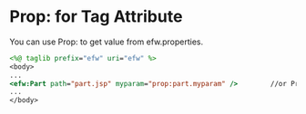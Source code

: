 <H1>Prop: for Tag Attribute</H1>
You can use Prop: to get value from efw.properties.

```jsp
<%@ taglib prefix="efw" uri="efw" %>
<body>
...
<efw:Part path="part.jsp" myparam="prop:part.myparam" />		//or Prop:part.myparam , PROP:part.myparam
...
</body>
```
